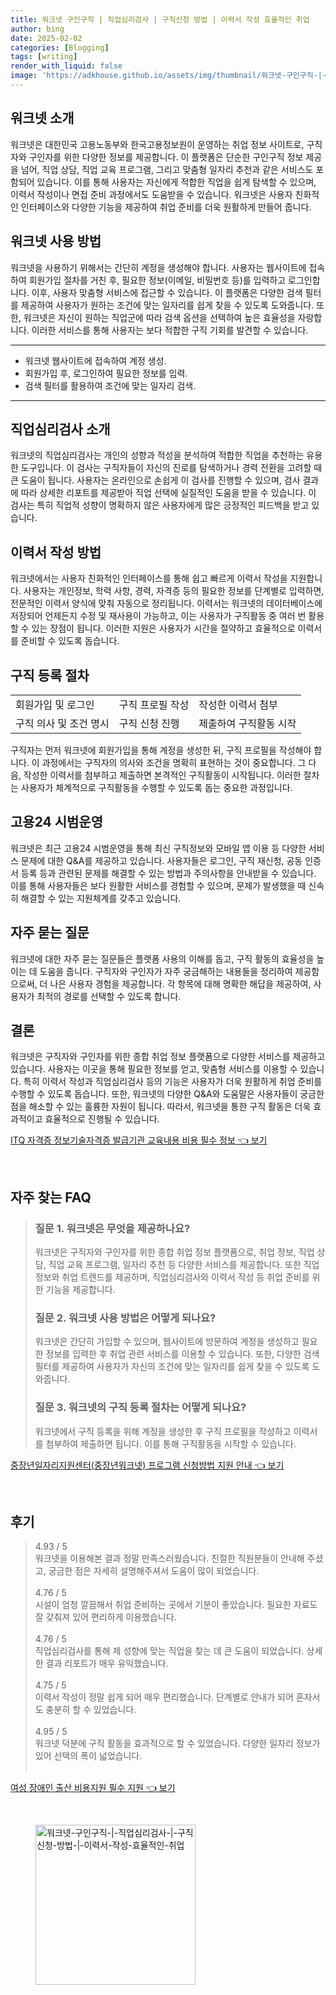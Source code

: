 ```yaml
---
title: 워크넷 구인구직 | 직업심리검사 | 구직신청 방법 | 이력서 작성 효율적인 취업
author: bing
date: 2025-02-02
categories: [Blogging]
tags: [writing]
render_with_liquid: false
image: 'https://adkhouse.github.io/assets/img/thumbnail/워크넷-구인구직-|-직업심리검사-|-구직신청-방법-|-이력서-작성-효율적인-취업.webp'
---
```



<h2 id='워크넷 소개'>워크넷 소개</h2>

<p>워크넷은 대한민국 고용노동부와 한국고용정보원이 운영하는 취업 정보 사이트로, 구직자와 구인자를 위한 다양한 정보를 제공합니다. 이 플랫폼은 단순한 구인구직 정보 제공을 넘어, 직업 상담, 직업 교육 프로그램, 그리고 맞춤형 일자리 추천과 같은 서비스도 포함되어 있습니다. 이를 통해 사용자는 자신에게 적합한 직업을 쉽게 탐색할 수 있으며, 이력서 작성이나 면접 준비 과정에서도 도움받을 수 있습니다. 워크넷은 사용자 친화적인 인터페이스와 다양한 기능을 제공하여 취업 준비를 더욱 원활하게 만들어 줍니다.</p>

<h2 id='워크넷 사용 방법'>워크넷 사용 방법</h2>

<p>워크넷을 사용하기 위해서는 간단히 계정을 생성해야 합니다. 사용자는 웹사이트에 접속하여 회원가입 절차를 거친 후, 필요한 정보(이메일, 비밀번호 등)를 입력하고 로그인합니다. 이후, 사용자 맞춤형 서비스에 접근할 수 있습니다. 이 플랫폼은 다양한 검색 필터를 제공하여 사용자가 원하는 조건에 맞는 일자리를 쉽게 찾을 수 있도록 도와줍니다. 또한, 워크넷은 자신이 원하는 직업군에 따라 검색 옵션을 선택하여 높은 효율성을 자랑합니다. 이러한 서비스를 통해 사용자는 보다 적합한 구직 기회를 발견할 수 있습니다.</p>

<hr />

<ul>
    <li>워크넷 웹사이트에 접속하여 계정 생성.</li>
    <li>회원가입 후, 로그인하여 필요한 정보를 입력.</li>
    <li>검색 필터를 활용하여 조건에 맞는 일자리 검색.</li>
</ul>

<hr />

<h2 id='직업심리검사 소개'>직업심리검사 소개</h2>

<p>워크넷의 직업심리검사는 개인의 성향과 적성을 분석하여 적합한 직업을 추천하는 유용한 도구입니다. 이 검사는 구직자들이 자신의 진로를 탐색하거나 경력 전환을 고려할 때 큰 도움이 됩니다. 사용자는 온라인으로 손쉽게 이 검사를 진행할 수 있으며, 검사 결과에 따라 상세한 리포트를 제공받아 직업 선택에 실질적인 도움을 받을 수 있습니다. 이 검사는 특히 직업적 성향이 명확하지 않은 사용자에게 많은 긍정적인 피드백을 받고 있습니다.</p>

<h2 id='이력서 작성 방법'>이력서 작성 방법</h2>

<p>워크넷에서는 사용자 친화적인 인터페이스를 통해 쉽고 빠르게 이력서 작성을 지원합니다. 사용자는 개인정보, 학력 사항, 경력, 자격증 등의 필요한 정보를 단계별로 입력하면, 전문적인 이력서 양식에 맞춰 자동으로 정리됩니다. 이력서는 워크넷의 데이터베이스에 저장되어 언제든지 수정 및 재사용이 가능하고, 이는 사용자가 구직활동 중 여러 번 활용할 수 있는 장점이 됩니다. 이러한 지원은 사용자가 시간을 절약하고 효율적으로 이력서를 준비할 수 있도록 돕습니다.</p>

<h2 id='구직 등록 절차'>구직 등록 절차</h2>

<table>
    <tr>
        <td>회원가입 및 로그인</td>
        <td>구직 프로필 작성</td>
        <td>작성한 이력서 첨부</td>
    </tr>
    <tr>
        <td>구직 의사 및 조건 명시</td>
        <td>구직 신청 진행</td>
        <td>제출하여 구직활동 시작</td>
    </tr>
</table>

<p>구직자는 먼저 워크넷에 회원가입을 통해 계정을 생성한 뒤, 구직 프로필을 작성해야 합니다. 이 과정에서는 구직자의 의사와 조건을 명확히 표현하는 것이 중요합니다. 그 다음, 작성한 이력서를 첨부하고 제출하면 본격적인 구직활동이 시작됩니다. 이러한 절차는 사용자가 체계적으로 구직활동을 수행할 수 있도록 돕는 중요한 과정입니다.</p>

<h2 id='고용24 시범운영'>고용24 시범운영</h2>

<p>워크넷은 최근 고용24 시범운영을 통해 최신 구직정보와 모바일 앱 이용 등 다양한 서비스 문제에 대한 Q&A를 제공하고 있습니다. 사용자들은 로그인, 구직 재신청, 공동 인증서 등록 등과 관련된 문제를 해결할 수 있는 방법과 주의사항을 안내받을 수 있습니다. 이를 통해 사용자들은 보다 원활한 서비스를 경험할 수 있으며, 문제가 발생했을 때 신속히 해결할 수 있는 지원체계를 갖추고 있습니다.</p>

<h2 id='자주 묻는 질문'>자주 묻는 질문</h2>

<p>워크넷에 대한 자주 묻는 질문들은 플랫폼 사용의 이해를 돕고, 구직 활동의 효율성을 높이는 데 도움을 줍니다. 구직자와 구인자가 자주 궁금해하는 내용들을 정리하여 제공함으로써, 더 나은 사용자 경험을 제공합니다. 각 항목에 대해 명확한 해답을 제공하여, 사용자가 최적의 경로를 선택할 수 있도록 합니다.</p>

<h2 id='결론'>결론</h2>

<p>워크넷은 구직자와 구인자를 위한 종합 취업 정보 플랫폼으로 다양한 서비스를 제공하고 있습니다. 사용자는 이곳을 통해 필요한 정보를 얻고, 맞춤형 서비스를 이용할 수 있습니다. 특히 이력서 작성과 직업심리검사 등의 기능은 사용자가 더욱 원활하게 취업 준비를 수행할 수 있도록 돕습니다. 또한, 워크넷의 다양한 Q&A와 도움말은 사용자들이 궁금한 점을 해소할 수 있는 훌륭한 자원이 됩니다. 따라서, 워크넷을 통한 구직 활동은 더욱 효과적이고 효율적으로 진행될 수 있습니다.</p>


<p><a class="click-button" title="ITQ 자격증 정보기술자격증 발급기관 교육내용 비용 필수 정보" href="https://adkhouse.github.io/posts/ITQ-%EC%9E%90%EA%B2%A9%EC%A6%9D-%EC%A0%95%EB%B3%B4%EA%B8%B0%EC%88%A0%EC%9E%90%EA%B2%A9%EC%A6%9D-%EB%B0%9C%EA%B8%89%EA%B8%B0%EA%B4%80-%EA%B5%90%EC%9C%A1%EB%82%B4%EC%9A%A9-%EB%B9%84%EC%9A%A9-%ED%95%84%EC%88%98-%EC%A0%95%EB%B3%B4/" rel="dofollow">ITQ 자격증 정보기술자격증 발급기관 교육내용 비용 필수 정보 👈 보기</a></p><br>
<h2 id='자주_찾는_FAQ'>자주 찾는 FAQ</h2>
<div itemscope="" itemtype="https://schema.org/FAQPage"> 
<blockquote> 
<div itemscope="" itemprop="mainEntity" itemtype="https://schema.org/Question"> 
<h3 itemprop="name">질문 1. 워크넷은 무엇을 제공하나요?</h3> 
<div itemscope="" itemprop="acceptedAnswer" itemtype="https://schema.org/Answer"> 
<span itemprop="text"> 
<p>워크넷은 구직자와 구인자를 위한 종합 취업 정보 플랫폼으로, 취업 정보, 직업 상담, 직업 교육 프로그램, 일자리 추천 등 다양한 서비스를 제공합니다. 또한 직업 정보와 취업 트렌드를 제공하며, 직업심리검사와 이력서 작성 등 취업 준비를 위한 기능을 제공합니다.</p> 
</span> 
</div> 
</div> 

<div itemscope="" itemprop="mainEntity" itemtype="https://schema.org/Question"> 
<h3 itemprop="name">질문 2. 워크넷 사용 방법은 어떻게 되나요?</h3> 
<div itemscope="" itemprop="acceptedAnswer" itemtype="https://schema.org/Answer"> 
<span itemprop="text"> 
<p>워크넷은 간단히 가입할 수 있으며, 웹사이트에 방문하여 계정을 생성하고 필요한 정보를 입력한 후 취업 관련 서비스를 이용할 수 있습니다. 또한, 다양한 검색 필터를 제공하여 사용자가 자신의 조건에 맞는 일자리를 쉽게 찾을 수 있도록 도와줍니다.</p> 
</span> 
</div> 
</div> 

<div itemscope="" itemprop="mainEntity" itemtype="https://schema.org/Question"> 
<h3 itemprop="name">질문 3. 워크넷의 구직 등록 절차는 어떻게 되나요?</h3> 
<div itemscope="" itemprop="acceptedAnswer" itemtype="https://schema.org/Answer"> 
<span itemprop="text"> 
<p>워크넷에서 구직 등록을 위해 계정을 생성한 후 구직 프로필을 작성하고 이력서를 첨부하여 제출하면 됩니다. 이를 통해 구직활동을 시작할 수 있습니다.</p> 
</span> 
</div> 
</div> 
</blockquote> 
</div>
<p><a class="click-button" title="중장년일자리지원센터(중장년워크넷) 프로그램 신청방법 지원 안내" href="https://adkhouse.github.io/posts/%EC%A4%91%EC%9E%A5%EB%85%84%EC%9D%BC%EC%9E%90%EB%A6%AC%EC%A7%80%EC%9B%90%EC%84%BC%ED%84%B0(%EC%A4%91%EC%9E%A5%EB%85%84%EC%9B%8C%ED%81%AC%EB%84%B7)-%ED%94%84%EB%A1%9C%EA%B7%B8%EB%9E%A8-%EC%8B%A0%EC%B2%AD%EB%B0%A9%EB%B2%95-%EC%A7%80%EC%9B%90-%EC%95%88%EB%82%B4/" rel="dofollow">중장년일자리지원센터(중장년워크넷) 프로그램 신청방법 지원 안내 👈 보기</a></p><br>
<h2 id='후기'>후기</h2>
<div itemscope itemtype="https://schema.org/Product">
  <blockquote>
  <div itemprop="review" itemscope itemtype="https://schema.org/Review">
      <div itemprop="reviewRating" itemscope itemtype="https://schema.org/Rating"> <span itemprop="ratingValue">4.93</span> / <span itemprop="bestRating">5</span> </div>
      <span itemprop="reviewBody">워크넷을 이용해본 결과 정말 만족스러웠습니다. 친절한 직원분들이 안내해 주셨고, 궁금한 점은 자세히 설명해주셔서 도움이 많이 되었습니다.</span>
  </div>
  <br>
  <div itemprop="review" itemscope itemtype="https://schema.org/Review">
      <div itemprop="reviewRating" itemscope itemtype="https://schema.org/Rating"> <span itemprop="ratingValue">4.76</span> / <span itemprop="bestRating">5</span> </div>
      <span itemprop="reviewBody">시설이 엄청 깔끔해서 취업 준비하는 곳에서 기분이 좋았습니다. 필요한 자료도 잘 갖춰져 있어 편리하게 이용했습니다.</span>
  </div>
  <br>
  <div itemprop="review" itemscope itemtype="https://schema.org/Review">
      <div itemprop="reviewRating" itemscope itemtype="https://schema.org/Rating"> <span itemprop="ratingValue">4.76</span> / <span itemprop="bestRating">5</span> </div>
      <span itemprop="reviewBody">직업심리검사를 통해 제 성향에 맞는 직업을 찾는 데 큰 도움이 되었습니다. 상세한 결과 리포트가 매우 유익했습니다.</span>
  </div>
  <br>
  <div itemprop="review" itemscope itemtype="https://schema.org/Review">
      <div itemprop="reviewRating" itemscope itemtype="https://schema.org/Rating"> <span itemprop="ratingValue">4.75</span> / <span itemprop="bestRating">5</span> </div>
      <span itemprop="reviewBody">이력서 작성이 정말 쉽게 되어 매우 편리했습니다. 단계별로 안내가 되어 혼자서도 충분히 할 수 있었습니다.</span>
  </div>
  <br>
  <div itemprop="review" itemscope itemtype="https://schema.org/Review">
      <div itemprop="reviewRating" itemscope itemtype="https://schema.org/Rating"> <span itemprop="ratingValue">4.95</span> / <span itemprop="bestRating">5</span> </div>
      <span itemprop="reviewBody">워크넷 덕분에 구직 활동을 효과적으로 할 수 있었습니다. 다양한 일자리 정보가 있어 선택의 폭이 넓었습니다.</span>
  </div>
  <br>
  </blockquote>
</div>
<p><a class="click-button" title="여성 장애인 출산 비용지원 필수 지원" href="https://adkhouse.github.io/posts/%EC%97%AC%EC%84%B1-%EC%9E%A5%EC%95%A0%EC%9D%B8-%EC%B6%9C%EC%82%B0-%EB%B9%84%EC%9A%A9%EC%A7%80%EC%9B%90-%ED%95%84%EC%88%98-%EC%A7%80%EC%9B%90/" rel="dofollow">여성 장애인 출산 비용지원 필수 지원 👈 보기</a></p><br>
<figure class="image"><img src="https://adkhouse.github.io/assets/img/thumbnail/워크넷-구인구직-|-직업심리검사-|-구직신청-방법-|-이력서-작성-효율적인-취업.webp" alt="워크넷-구인구직-|-직업심리검사-|-구직신청-방법-|-이력서-작성-효율적인-취업" width="256" height="256"></figure>